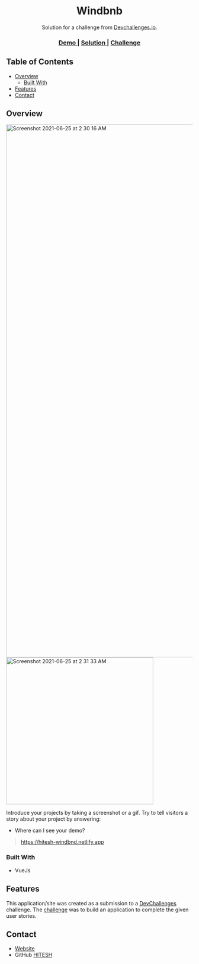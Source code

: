 <!-- Please update value in the {}  -->

<h1 align="center">Windbnb</h1>

<div align="center">
   Solution for a challenge from  <a href="http://devchallenges.io" target="_blank">Devchallenges.io</a>.
</div>

<div align="center">
  <h3>
    <a href="https://hitesh-windbnd.netlify.app">
      Demo
    </a>
    <span> | </span>
    <a href="https://hitesh-windbnd.netlify.app">
      Solution
    </a>
    <span> | </span>
    <a href="https://devchallenges.io/challenges/Jymh2b2FyebRTUljkNcb">
      Challenge
    </a>
  </h3>
</div>

<!-- TABLE OF CONTENTS -->

## Table of Contents

- [Overview](#overview)
  - [Built With](#built-with)
- [Features](#features)
- [Contact](#contact)

<!-- OVERVIEW -->

## Overview

<img width="1440" alt="Screenshot 2021-06-25 at 2 30 16 AM" src="https://user-images.githubusercontent.com/58116679/123331925-841b7980-d55d-11eb-9f0e-7defc667c9b6.png">

<img width="397" alt="Screenshot 2021-06-25 at 2 31 33 AM" src="https://user-images.githubusercontent.com/58116679/123331936-88479700-d55d-11eb-9d1f-675459f3f768.png">

Introduce your projects by taking a screenshot or a gif. Try to tell visitors a story about your project by answering:

- Where can I see your demo?
> https://hitesh-windbnd.netlify.app

### Built With

<!-- This section should list any major frameworks that you built your project using. Here are a few examples.-->

- VueJs

## Features

<!-- List the features of your application or follow the template. Don't share the figma file here :) -->

This application/site was created as a submission to a [DevChallenges](https://devchallenges.io/challenges) challenge. The [challenge](https://devchallenges.io/challenges/Jymh2b2FyebRTUljkNcb) was to build an application to complete the given user stories.

## Contact

- [Website](https://hitesh-windbnd.netlify.app)
- GitHub [HITESH](https://github.com/hitesh-coder)
